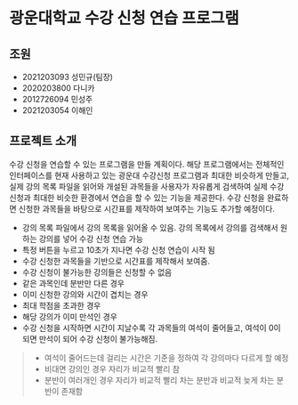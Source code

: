 # 광운대학교 수강 신청 연습 프로그램
## 조원
* 2021203093 성민규(팀장)
* 2020203800 다니카
* 2012726094 민성주
* 2021203054 이해인
## 프로젝트 소개
수강 신청을 연습할 수 있는 프로그램을 만들 계획이다. 해당 프로그램에서는 전체적인
인터페이스를 현재 사용하고 있는 광운대 수강신청 프로그램과 최대한 비슷하게 만들고, 실제 강의 목록 파일을 읽어와 개설된 과목들을 사용자가 자유롭게 검색하여 실제 수강신청과 최대한 비슷한 환경에서 연습을 할 수 있는 기능을 제공한다. 수강 신청을 완료하면 신청한 과목들을 바탕으로 시간표를 제작하여 보여주는 기능도 추가할 예정이다.
* 강의 목록 파일에서 강의 목록을 읽어올 수 있음. 강의 목록에서 강의를 검색해서 원하는 강의를 넣어 수강 신청 연습 가능
* 특정 버튼을 누르고 10초가 지나면 수강 신청 연습이 시작 됨
* 수강 신청한 과목들을 기반으로 시간표를 제작해서 보여줌.
* 수강 신청이 불가능한 강의들은 신청할 수 없음
* 같은 과목인데 분반만 다른 경우
* 이미 신청한 강의와 시간이 겹치는 경우
* 최대 학점을 초과한 경우
* 해당 강의가 이미 만석인 경우
* 수강 신청을 시작하면 시간이 지날수록 각 과목들의 여석이 줄어들고, 여석이 0이 되면 만석이 되어 수강 신청이 불가능해짐.
> * 여석이 줄어드는데 걸리는 시간은 기준을 정하여 각 강의마다 다르게 할 예정
> * 비대면 강의인 경우 자리가 비교적 빨리 참
> * 분반이 여러개인 경우 자리가 비교적 빨리 차는 분반과 비교적 늦게 차는 분반이 존재함
